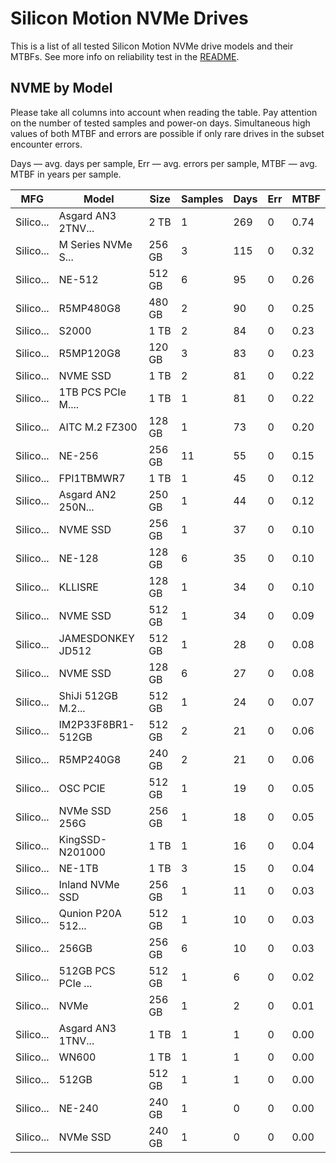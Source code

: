 Silicon Motion NVMe Drives
==========================

This is a list of all tested Silicon Motion NVMe drive models and their MTBFs. See more
info on reliability test in the [README](https://github.com/linuxhw/SMART).

NVME by Model
------------

Please take all columns into account when reading the table. Pay attention on the
number of tested samples and power-on days. Simultaneous high values of both MTBF
and errors are possible if only rare drives in the subset encounter errors.

Days — avg. days per sample,
Err  — avg. errors per sample,
MTBF — avg. MTBF in years per sample.

| MFG       | Model              | Size   | Samples | Days  | Err   | MTBF   |
|-----------|--------------------|--------|---------|-------|-------|--------|
| Silico... | Asgard AN3 2TNV... | 2 TB   | 1       | 269   | 0     | 0.74   |
| Silico... | M Series NVMe S... | 256 GB | 3       | 115   | 0     | 0.32   |
| Silico... | NE-512             | 512 GB | 6       | 95    | 0     | 0.26   |
| Silico... | R5MP480G8          | 480 GB | 2       | 90    | 0     | 0.25   |
| Silico... | S2000              | 1 TB   | 2       | 84    | 0     | 0.23   |
| Silico... | R5MP120G8          | 120 GB | 3       | 83    | 0     | 0.23   |
| Silico... | NVME SSD           | 1 TB   | 2       | 81    | 0     | 0.22   |
| Silico... | 1TB PCS PCIe M.... | 1 TB   | 1       | 81    | 0     | 0.22   |
| Silico... | AITC M.2 FZ300     | 128 GB | 1       | 73    | 0     | 0.20   |
| Silico... | NE-256             | 256 GB | 11      | 55    | 0     | 0.15   |
| Silico... | FPI1TBMWR7         | 1 TB   | 1       | 45    | 0     | 0.12   |
| Silico... | Asgard AN2 250N... | 250 GB | 1       | 44    | 0     | 0.12   |
| Silico... | NVME SSD           | 256 GB | 1       | 37    | 0     | 0.10   |
| Silico... | NE-128             | 128 GB | 6       | 35    | 0     | 0.10   |
| Silico... | KLLISRE            | 128 GB | 1       | 34    | 0     | 0.10   |
| Silico... | NVME SSD           | 512 GB | 1       | 34    | 0     | 0.09   |
| Silico... | JAMESDONKEY JD512  | 512 GB | 1       | 28    | 0     | 0.08   |
| Silico... | NVME SSD           | 128 GB | 6       | 27    | 0     | 0.08   |
| Silico... | ShiJi 512GB M.2... | 512 GB | 1       | 24    | 0     | 0.07   |
| Silico... | IM2P33F8BR1-512GB  | 512 GB | 2       | 21    | 0     | 0.06   |
| Silico... | R5MP240G8          | 240 GB | 2       | 21    | 0     | 0.06   |
| Silico... | OSC PCIE           | 512 GB | 1       | 19    | 0     | 0.05   |
| Silico... | NVMe SSD 256G      | 256 GB | 1       | 18    | 0     | 0.05   |
| Silico... | KingSSD-N201000    | 1 TB   | 1       | 16    | 0     | 0.04   |
| Silico... | NE-1TB             | 1 TB   | 3       | 15    | 0     | 0.04   |
| Silico... | Inland NVMe SSD    | 256 GB | 1       | 11    | 0     | 0.03   |
| Silico... | Qunion P20A 512... | 512 GB | 1       | 10    | 0     | 0.03   |
| Silico... | 256GB              | 256 GB | 6       | 10    | 0     | 0.03   |
| Silico... | 512GB PCS PCIe ... | 512 GB | 1       | 6     | 0     | 0.02   |
| Silico... | NVMe               | 256 GB | 1       | 2     | 0     | 0.01   |
| Silico... | Asgard AN3 1TNV... | 1 TB   | 1       | 1     | 0     | 0.00   |
| Silico... | WN600              | 1 TB   | 1       | 1     | 0     | 0.00   |
| Silico... | 512GB              | 512 GB | 1       | 1     | 0     | 0.00   |
| Silico... | NE-240             | 240 GB | 1       | 0     | 0     | 0.00   |
| Silico... | NVMe SSD           | 240 GB | 1       | 0     | 0     | 0.00   |
